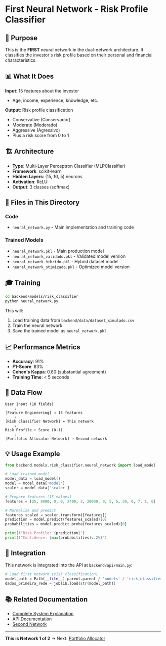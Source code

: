 # First Neural Network - Risk Profile Classifier

## 🎯 Purpose

This is the **FIRST** neural network in the dual-network architecture.
It classifies the investor's risk profile based on their personal and financial characteristics.

## 📊 What It Does

**Input**: 15 features about the investor
- Age, income, experience, knowledge, etc.

**Output**: Risk profile classification
- Conservative (Conservador)
- Moderate (Moderado)
- Aggressive (Agressivo)
- Plus a risk score from 0 to 1

## 🏗️ Architecture

- **Type**: Multi-Layer Perceptron Classifier (MLPClassifier)
- **Framework**: scikit-learn
- **Hidden Layers**: (15, 10, 5) neurons
- **Activation**: ReLU
- **Output**: 3 classes (softmax)

## 📁 Files in This Directory

### Code
- `neural_network.py` - Main implementation and training code

### Trained Models
- `neural_network.pkl` - Main production model
- `neural_network_validado.pkl` - Validated model version
- `neural_network_hibrido.pkl` - Hybrid dataset model
- `neural_network_otimizado.pkl` - Optimized model version

## 🎓 Training

```bash
cd backend/models/risk_classifier
python neural_network.py
```

This will:
1. Load training data from `backend/data/dataset_simulado.csv`
2. Train the neural network
3. Save the trained model as `neural_network.pkl`

## 📈 Performance Metrics

- **Accuracy**: 91%
- **F1-Score**: 83%
- **Cohen's Kappa**: 0.80 (substantial agreement)
- **Training Time**: < 5 seconds

## 🔄 Data Flow

```
User Input (10 fields)
    ↓
[Feature Engineering] → 15 features
    ↓
[Risk Classifier Network] ← This network
    ↓
Risk Profile + Score (0-1)
    ↓
[Portfolio Allocator Network] → Second network
```

## 💡 Usage Example

```python
from backend.models.risk_classifier.neural_network import load_model

# Load trained model
model_data = load_model()
model = model_data['model']
scaler = model_data['scaler']

# Prepare features (15 values)
features = [25, 8000, 0, 0, 2400, 2, 20000, 0, 5, 5, 30, 6, 7, 1, 0]

# Normalize and predict
features_scaled = scaler.transform([features])
prediction = model.predict(features_scaled)[0]
probabilities = model.predict_proba(features_scaled)[0]

print(f"Risk Profile: {prediction}")
print(f"Confidence: {max(probabilities):.2%}")
```

## 🔗 Integration

This network is integrated into the API at `backend/api/main.py`:

```python
# Load first network (risk classification)
model_path = Path(__file__).parent.parent / 'models' / 'risk_classifier' / 'neural_network.pkl'
dados_primeira_rede = joblib.load(str(model_path))
```

## 📚 Related Documentation

- [Complete System Explanation](../../../docs/markdown/complete_system_explanation.md)
- [API Documentation](../../api/README.md)
- [Second Network](../portfolio_allocator/README.md)

---

**This is Network 1 of 2** → Next: [Portfolio Allocator](../portfolio_allocator/)
